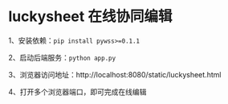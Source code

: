 # luckysheet 在线协同编辑

1、安装依赖：`pip install pywss>=0.1.1`

2、启动后端服务：`python app.py`

3、浏览器访问地址：http://localhost:8080/static/luckysheet.html

4、打开多个浏览器端口，即可完成在线编辑
